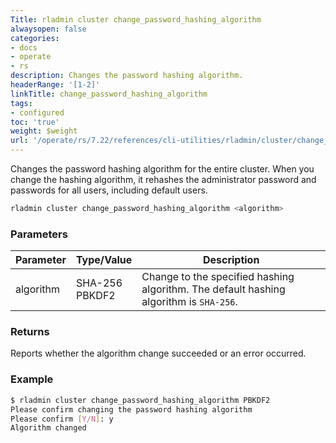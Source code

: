 ```yaml
---
Title: rladmin cluster change_password_hashing_algorithm
alwaysopen: false
categories:
- docs
- operate
- rs
description: Changes the password hashing algorithm.
headerRange: '[1-2]'
linkTitle: change_password_hashing_algorithm
tags:
- configured
toc: 'true'
weight: $weight
url: '/operate/rs/7.22/references/cli-utilities/rladmin/cluster/change_password_hashing_algorithm/'
---
```


Changes the password hashing algorithm for the entire cluster. When you change the hashing algorithm, it rehashes the administrator password and passwords for all users, including default users.

```sh
rladmin cluster change_password_hashing_algorithm <algorithm>
```

### Parameters

| Parameter | Type/Value | Description |
|-----------|------------|-------------|
| algorithm | SHA-256<br />PBKDF2 | Change to the specified hashing algorithm. The default hashing algorithm is `SHA-256`. |

### Returns

Reports whether the algorithm change succeeded or an error occurred.

### Example

```sh
$ rladmin cluster change_password_hashing_algorithm PBKDF2
Please confirm changing the password hashing algorithm
Please confirm [Y/N]: y
Algorithm changed
```
